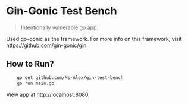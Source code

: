 # Gin-Gonic Test Bench
> Intentionally vulnerable go app.

Used go-gonic as the framework. For more info on this framework, visit https://github.com/gin-gonic/gin.

## How to Run?
```bash
    go get github.com/Ms-Alex/gin-test-bench
    go run main.go
```

View app at http://localhost:8080